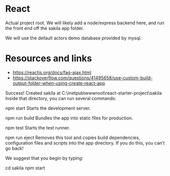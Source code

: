# React

Actual project root. We will likely add a node/express backend here, and run the front end off the sakila app folder.

We will use the default actors demo database provided by mysql.



# Resources and links
* https://reactjs.org/docs/faq-ajax.html
* https://stackoverflow.com/questions/41495658/use-custom-build-output-folder-when-using-create-react-app

Success! Created sakila at C:\inetpub\wwwroot\react-starter-project\sakila
Inside that directory, you can run several commands:

  npm start
    Starts the development server.

  npm run build
    Bundles the app into static files for production.

  npm test
    Starts the test runner.

  npm run eject
    Removes this tool and copies build dependencies, configuration files
    and scripts into the app directory. If you do this, you can’t go back!

We suggest that you begin by typing:

  cd sakila
  npm start

